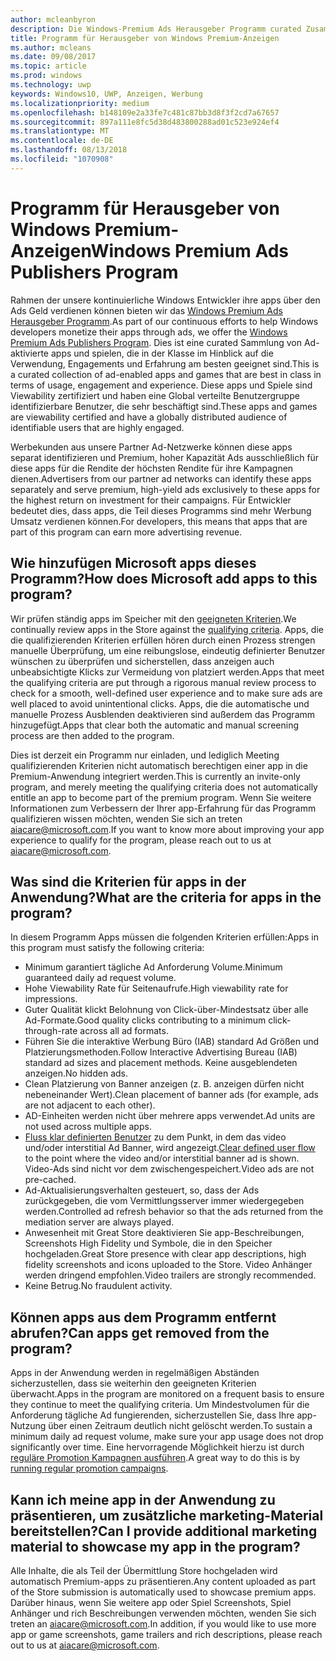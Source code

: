 ```yaml
---
author: mcleanbyron
description: Die Windows-Premium Ads Herausgeber Programm curated Zusammenstellung von Ad-aktivierte apps besteht, die mit Premium, Partner Ad-Networks abzielen können hoher Kapazität anzeigen. In diesem Programm Apps sind am besten in Klasse hinsichtlich der Verwendung, Engagements und Erfahrung.
title: Programm für Herausgeber von Windows Premium-Anzeigen
ms.author: mcleans
ms.date: 09/08/2017
ms.topic: article
ms.prod: windows
ms.technology: uwp
keywords: Windows10, UWP, Anzeigen, Werbung
ms.localizationpriority: medium
ms.openlocfilehash: b148109e2a33fe7c481c87bb3d8f3f2cd7a67657
ms.sourcegitcommit: 897a111e8fc5d38d483800288ad01c523e924ef4
ms.translationtype: MT
ms.contentlocale: de-DE
ms.lasthandoff: 08/13/2018
ms.locfileid: "1070908"
---
```

# <a name="windows-premium-ads-publishers-program"></a><span data-ttu-id="b4f5c-105">Programm für Herausgeber von Windows Premium-Anzeigen</span><span class="sxs-lookup"><span data-stu-id="b4f5c-105">Windows Premium Ads Publishers Program</span></span>

<span data-ttu-id="b4f5c-106">Rahmen der unsere kontinuierliche Windows Entwickler ihre apps über den Ads Geld verdienen können bieten wir das [Windows Premium Ads Herausgeber Programm](http://www.windowspremiumapps.com).</span><span class="sxs-lookup"><span data-stu-id="b4f5c-106">As part of our continuous efforts to help Windows developers monetize their apps through ads, we offer the [Windows Premium Ads Publishers Program](http://www.windowspremiumapps.com).</span></span> <span data-ttu-id="b4f5c-107">Dies ist eine curated Sammlung von Ad-aktivierte apps und spielen, die in der Klasse im Hinblick auf die Verwendung, Engagements und Erfahrung am besten geeignet sind.</span><span class="sxs-lookup"><span data-stu-id="b4f5c-107">This is a curated collection of ad-enabled apps and games that are best in class in terms of usage, engagement and experience.</span></span> <span data-ttu-id="b4f5c-108">Diese apps und Spiele sind Viewability zertifiziert und haben eine Global verteilte Benutzergruppe identifizierbare Benutzer, die sehr beschäftigt sind.</span><span class="sxs-lookup"><span data-stu-id="b4f5c-108">These apps and games are viewability certified and have a globally distributed audience of identifiable users that are highly engaged.</span></span>

<span data-ttu-id="b4f5c-109">Werbekunden aus unsere Partner Ad-Netzwerke können diese apps separat identifizieren und Premium, hoher Kapazität Ads ausschließlich für diese apps für die Rendite der höchsten Rendite für ihre Kampagnen dienen.</span><span class="sxs-lookup"><span data-stu-id="b4f5c-109">Advertisers from our partner ad networks can identify these apps separately and serve premium, high-yield ads exclusively to these apps for the highest return on investment for their campaigns.</span></span> <span data-ttu-id="b4f5c-110">Für Entwickler bedeutet dies, dass apps, die Teil dieses Programms sind mehr Werbung Umsatz verdienen können.</span><span class="sxs-lookup"><span data-stu-id="b4f5c-110">For developers, this means that apps that are part of this program can earn more advertising revenue.</span></span>

## <a name="how-does-microsoft-add-apps-to-this-program"></a><span data-ttu-id="b4f5c-111">Wie hinzufügen Microsoft apps dieses Programm?</span><span class="sxs-lookup"><span data-stu-id="b4f5c-111">How does Microsoft add apps to this program?</span></span> 

<span data-ttu-id="b4f5c-112">Wir prüfen ständig apps im Speicher mit den [geeigneten Kriterien](#what-are-the-criteria-for-apps-in-the-program).</span><span class="sxs-lookup"><span data-stu-id="b4f5c-112">We continually review apps in the Store against the [qualifying criteria](#what-are-the-criteria-for-apps-in-the-program).</span></span> <span data-ttu-id="b4f5c-113">Apps, die die qualifizierenden Kriterien erfüllen hören durch einen Prozess strengen manuelle Überprüfung, um eine reibungslose, eindeutig definierter Benutzer wünschen zu überprüfen und sicherstellen, dass anzeigen auch unbeabsichtigte Klicks zur Vermeidung von platziert werden.</span><span class="sxs-lookup"><span data-stu-id="b4f5c-113">Apps that meet the qualifying criteria are put through a rigorous manual review process to check for a smooth, well-defined user experience and to make sure ads are well placed to avoid unintentional clicks.</span></span> <span data-ttu-id="b4f5c-114">Apps, die die automatische und manuelle Prozess Ausblenden deaktivieren sind außerdem das Programm hinzugefügt.</span><span class="sxs-lookup"><span data-stu-id="b4f5c-114">Apps that clear both the automatic and manual screening process are then added to the program.</span></span>

<span data-ttu-id="b4f5c-115">Dies ist derzeit ein Programm nur einladen, und lediglich Meeting qualifizierenden Kriterien nicht automatisch berechtigen einer app in die Premium-Anwendung integriert werden.</span><span class="sxs-lookup"><span data-stu-id="b4f5c-115">This is currently an invite-only program, and merely meeting the qualifying criteria does not automatically entitle an app to become part of the premium program.</span></span> <span data-ttu-id="b4f5c-116">Wenn Sie weitere Informationen zum Verbessern der Ihrer app-Erfahrung für das Programm qualifizieren wissen möchten, wenden Sie sich an treten aiacare@microsoft.com.</span><span class="sxs-lookup"><span data-stu-id="b4f5c-116">If you want to know more about improving your app experience to qualify for the program, please reach out to us at aiacare@microsoft.com.</span></span>

## <a name="what-are-the-criteria-for-apps-in-the-program"></a><span data-ttu-id="b4f5c-117">Was sind die Kriterien für apps in der Anwendung?</span><span class="sxs-lookup"><span data-stu-id="b4f5c-117">What are the criteria for apps in the program?</span></span>

<span data-ttu-id="b4f5c-118">In diesem Programm Apps müssen die folgenden Kriterien erfüllen:</span><span class="sxs-lookup"><span data-stu-id="b4f5c-118">Apps in this program must satisfy the following criteria:</span></span>

* <span data-ttu-id="b4f5c-119">Minimum garantiert tägliche Ad Anforderung Volume.</span><span class="sxs-lookup"><span data-stu-id="b4f5c-119">Minimum guaranteed daily ad request volume.</span></span> 
* <span data-ttu-id="b4f5c-120">Hohe Viewability Rate für Seitenaufrufe.</span><span class="sxs-lookup"><span data-stu-id="b4f5c-120">High viewability rate for impressions.</span></span> 
* <span data-ttu-id="b4f5c-121">Guter Qualität klickt Belohnung von Click-über-Mindestsatz über alle Ad-Formate.</span><span class="sxs-lookup"><span data-stu-id="b4f5c-121">Good quality clicks contributing to a minimum click-through-rate across all ad formats.</span></span> 
* <span data-ttu-id="b4f5c-122">Führen Sie die interaktive Werbung Büro (IAB) standard Ad Größen und Platzierungsmethoden.</span><span class="sxs-lookup"><span data-stu-id="b4f5c-122">Follow Interactive Advertising Bureau (IAB) standard ad sizes and placement methods.</span></span> <span data-ttu-id="b4f5c-123">Keine ausgeblendeten anzeigen.</span><span class="sxs-lookup"><span data-stu-id="b4f5c-123">No hidden ads.</span></span>
* <span data-ttu-id="b4f5c-124">Clean Platzierung von Banner anzeigen (z. B. anzeigen dürfen nicht nebeneinander Wert).</span><span class="sxs-lookup"><span data-stu-id="b4f5c-124">Clean placement of banner ads (for example, ads are not adjacent to each other).</span></span>
* <span data-ttu-id="b4f5c-125">AD-Einheiten werden nicht über mehrere apps verwendet.</span><span class="sxs-lookup"><span data-stu-id="b4f5c-125">Ad units are not used across multiple apps.</span></span>
* <span data-ttu-id="b4f5c-126">[Fluss klar definierten Benutzer](https://blogs.windows.com/buildingapps/2017/08/31/best-practices-using-video-ads-windows-apps/) zu dem Punkt, in dem das video und/oder interstitial Ad Banner, wird angezeigt.</span><span class="sxs-lookup"><span data-stu-id="b4f5c-126">[Clear defined user flow](https://blogs.windows.com/buildingapps/2017/08/31/best-practices-using-video-ads-windows-apps/) to the point where the video and/or interstitial banner ad is shown.</span></span> <span data-ttu-id="b4f5c-127">Video-Ads sind nicht vor dem zwischengespeichert.</span><span class="sxs-lookup"><span data-stu-id="b4f5c-127">Video ads are not pre-cached.</span></span> 
* <span data-ttu-id="b4f5c-128">Ad-Aktualisierungsverhalten gesteuert, so, dass der Ads zurückgegeben, die vom Vermittlungsserver immer wiedergegeben werden.</span><span class="sxs-lookup"><span data-stu-id="b4f5c-128">Controlled ad refresh behavior so that the ads returned from the mediation server are always played.</span></span>
* <span data-ttu-id="b4f5c-129">Anwesenheit mit Great Store deaktivieren Sie app-Beschreibungen, Screenshots High Fidelity und Symbole, die in den Speicher hochgeladen.</span><span class="sxs-lookup"><span data-stu-id="b4f5c-129">Great Store presence with clear app descriptions, high fidelity screenshots and icons uploaded to the Store.</span></span> <span data-ttu-id="b4f5c-130">Video Anhänger werden dringend empfohlen.</span><span class="sxs-lookup"><span data-stu-id="b4f5c-130">Video trailers are strongly recommended.</span></span>
* <span data-ttu-id="b4f5c-131">Keine Betrug.</span><span class="sxs-lookup"><span data-stu-id="b4f5c-131">No fraudulent activity.</span></span>

## <a name="can-apps-get-removed-from-the-program"></a><span data-ttu-id="b4f5c-132">Können apps aus dem Programm entfernt abrufen?</span><span class="sxs-lookup"><span data-stu-id="b4f5c-132">Can apps get removed from the program?</span></span>

<span data-ttu-id="b4f5c-133">Apps in der Anwendung werden in regelmäßigen Abständen sicherzustellen, dass sie weiterhin den geeigneten Kriterien überwacht.</span><span class="sxs-lookup"><span data-stu-id="b4f5c-133">Apps in the program are monitored on a frequent basis to ensure they continue to meet the qualifying criteria.</span></span> <span data-ttu-id="b4f5c-134">Um Mindestvolumen für die Anforderung tägliche Ad fungierenden, sicherzustellen Sie, dass Ihre app-Nutzung über einen Zeitraum deutlich nicht gelöscht werden.</span><span class="sxs-lookup"><span data-stu-id="b4f5c-134">To sustain a minimum daily ad request volume, make sure your app usage does not drop significantly over time.</span></span> <span data-ttu-id="b4f5c-135">Eine hervorragende Möglichkeit hierzu ist durch [reguläre Promotion Kampagnen ausführen](https://developer.microsoft.com/en-us/store/promote-your-apps).</span><span class="sxs-lookup"><span data-stu-id="b4f5c-135">A great way to do this is by [running regular promotion campaigns](https://developer.microsoft.com/en-us/store/promote-your-apps).</span></span>

## <a name="can-i-provide-additional-marketing-material-to-showcase-my-app-in-the-program"></a><span data-ttu-id="b4f5c-136">Kann ich meine app in der Anwendung zu präsentieren, um zusätzliche marketing-Material bereitstellen?</span><span class="sxs-lookup"><span data-stu-id="b4f5c-136">Can I provide additional marketing material to showcase my app in the program?</span></span> 

<span data-ttu-id="b4f5c-137">Alle Inhalte, die als Teil der Übermittlung Store hochgeladen wird automatisch Premium-apps zu präsentieren.</span><span class="sxs-lookup"><span data-stu-id="b4f5c-137">Any content uploaded as part of the Store submission is automatically used to showcase premium apps.</span></span> <span data-ttu-id="b4f5c-138">Darüber hinaus, wenn Sie weitere app oder Spiel Screenshots, Spiel Anhänger und rich Beschreibungen verwenden möchten, wenden Sie sich treten an aiacare@microsoft.com.</span><span class="sxs-lookup"><span data-stu-id="b4f5c-138">In addition, if you would like to use more app or game screenshots, game trailers and rich descriptions, please reach out to us at aiacare@microsoft.com.</span></span>
